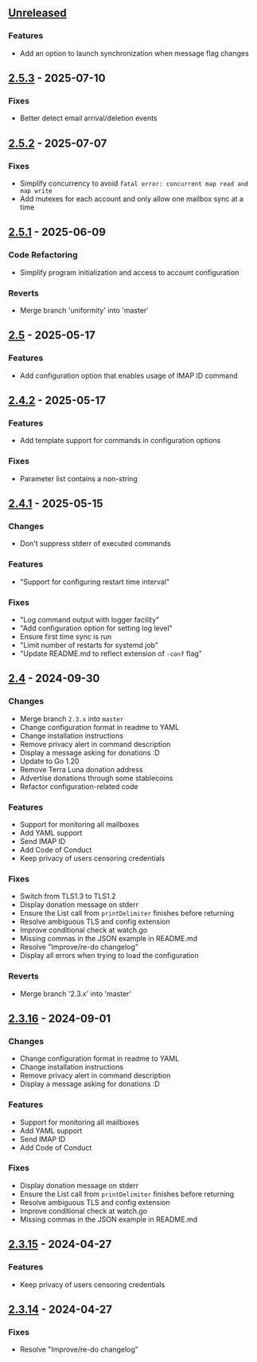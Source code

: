 <a name="unreleased"></a>
## [Unreleased]

### Features
- Add an option to launch synchronization when message flag changes


<a name="2.5.3"></a>
## [2.5.3] - 2025-07-10
### Fixes
- Better detect email arrival/deletion events


<a name="2.5.2"></a>
## [2.5.2] - 2025-07-07
### Fixes
- Simplify concurrency to avoid `fatal error: concurrent map read and map write`
- Add mutexes for each account and only allow one mailbox sync at a time


<a name="2.5.1"></a>
## [2.5.1] - 2025-06-09
### Code Refactoring
- Simplify program initialization and access to account configuration

### Reverts
- Merge branch 'uniformity' into 'master'


<a name="2.5"></a>
## [2.5] - 2025-05-17
### Features
- Add configuration option that enables usage of IMAP ID command


<a name="2.4.2"></a>
## [2.4.2] - 2025-05-17
### Features
- Add template support for commands in configuration options

### Fixes
- Parameter list contains a non-string


<a name="2.4.1"></a>
## [2.4.1] - 2025-05-15
### Changes
- Don't suppress stderr of executed commands

### Features
- "Support for configuring restart time interval"

### Fixes
- "Log command output with logger facility"
- "Add configuration option for setting log level"
- Ensure first time sync is run
- "Limit number of restarts for systemd job"
- "Update README.md to reflect extension of `-conf` flag"


<a name="2.4"></a>
## [2.4] - 2024-09-30
### Changes
- Merge branch `2.3.x` into `master`
- Change configuration format in readme to YAML
- Change installation instructions
- Remove privacy alert in command description
- Display a message asking for donations :D
- Update to Go 1.20
- Remove Terra Luna donation address
- Advertise donations through some stablecoins
- Refactor configuration-related code

### Features
- Support for monitoring all mailboxes
- Add YAML support
- Send IMAP ID
- Add Code of Conduct
- Keep privacy of users censoring credentials

### Fixes
- Switch from TLS1.3 to TLS1.2
- Display donation message on stderr
- Ensure the List call from `printDelimiter` finishes before returning
- Resolve ambiguous TLS and config extension
- Improve conditional check at watch.go
- Missing commas in the JSON example in README.md
- Resolve "Improve/re-do changelog"
- Display all errors when trying to load the configuration

### Reverts
- Merge branch '2.3.x' into 'master'


<a name="2.3.16"></a>
## [2.3.16] - 2024-09-01
### Changes
- Change configuration format in readme to YAML
- Change installation instructions
- Remove privacy alert in command description
- Display a message asking for donations :D

### Features
- Support for monitoring all mailboxes
- Add YAML support
- Send IMAP ID
- Add Code of Conduct

### Fixes
- Display donation message on stderr
- Ensure the List call from `printDelimiter` finishes before returning
- Resolve ambiguous TLS and config extension
- Improve conditional check at watch.go
- Missing commas in the JSON example in README.md


<a name="2.3.15"></a>
## [2.3.15] - 2024-04-27
### Features
- Keep privacy of users censoring credentials


<a name="2.3.14"></a>
## [2.3.14] - 2024-04-27
### Fixes
- Resolve "Improve/re-do changelog"


[Unreleased]: https://gitlab.com/shackra/goimapnotify/compare/2.5.3...HEAD
[2.5.3]: https://gitlab.com/shackra/goimapnotify/compare/2.5.2...2.5.3
[2.5.2]: https://gitlab.com/shackra/goimapnotify/compare/2.5.1...2.5.2
[2.5.1]: https://gitlab.com/shackra/goimapnotify/compare/2.5...2.5.1
[2.5]: https://gitlab.com/shackra/goimapnotify/compare/2.4.2...2.5
[2.4.2]: https://gitlab.com/shackra/goimapnotify/compare/2.4.1...2.4.2
[2.4.1]: https://gitlab.com/shackra/goimapnotify/compare/2.4...2.4.1
[2.4]: https://gitlab.com/shackra/goimapnotify/compare/2.3.16...2.4
[2.3.16]: https://gitlab.com/shackra/goimapnotify/compare/2.3.15...2.3.16
[2.3.15]: https://gitlab.com/shackra/goimapnotify/compare/2.3.14...2.3.15
[2.3.14]: https://gitlab.com/shackra/goimapnotify/compare/2.3.13...2.3.14
